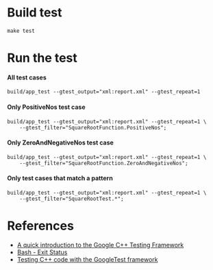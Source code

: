 # Build test

```
make test
```

# Run the test

#### All test cases

```
build/app_test --gtest_output="xml:report.xml" --gtest_repeat=1
```

#### Only PositiveNos test case

```
build/app_test --gtest_output="xml:report.xml" --gtest_repeat=1 \
    --gtest_filter="SquareRootFunction.PositiveNos";
```

#### Only ZeroAndNegativeNos test case

```
build/app_test --gtest_output="xml:report.xml" --gtest_repeat=1 \
    --gtest_filter="SquareRootFunction.ZeroAndNegativeNos";
```
#### Only test cases that match a pattern

```
build/app_test --gtest_output="xml:report.xml" --gtest_repeat=1 \
    --gtest_filter="SquareRootTest.*";
```

# References

- [A quick introduction to the Google C++ Testing Framework](http://www.ibm.com/developerworks/aix/library/au-googletestingframework.html)
- [Bash - Exit Status](https://www.gnu.org/software/bash/manual/html_node/Exit-Status.html)
- [Testing C++ code with the GoogleTest framework](https://meekrosoft.wordpress.com/2009/10/04/testing-c-code-with-the-googletest-framework/)
